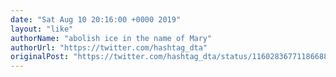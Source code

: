 ```yaml
---
date: "Sat Aug 10 20:16:00 +0000 2019"
layout: "like"
authorName: "abolish ice in the name of Mary"
authorUrl: "https://twitter.com/hashtag_dta"
originalPost: "https://twitter.com/hashtag_dta/status/1160283677118668802"
---
```

